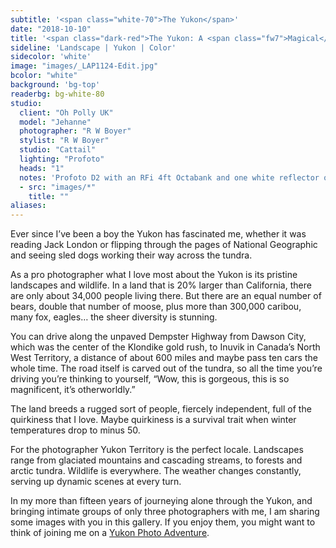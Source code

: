 ```yaml
---
subtitle: '<span class="white-70">The Yukon</span>'
date: "2018-10-10"
title: '<span class="dark-red">The Yukon: A <span class="fw7">Magical</span> Land</span>'
sideline: 'Landscape | Yukon | Color'
sidecolor: 'white'
image: "images/_LAP1124-Edit.jpg"
bcolor: "white"
background: 'bg-top'
readerbg: bg-white-80
studio:
  client: "Oh Polly UK"
  model: "Jehanne"
  photographer: "R W Boyer"
  stylist: "R W Boyer"
  studio: "Cattail"
  lighting: "Profoto"
  heads: "1"
  notes: 'Profoto D2 with an RFi 4ft Octabank and one white reflector on white seamless.'
  - src: "images/*"
    title: ""
aliases:
---
```

Ever since I’ve been a boy the Yukon has fascinated me, whether it was reading Jack London or flipping through the pages of National Geographic and seeing sled dogs working their way across the tundra.
 
As a pro photographer what I love most about the Yukon is its pristine landscapes and wildlife. In a land that is 20% larger than California, there are only about 34,000 people living there.  But there are an equal number of bears, double that number of moose, plus more than 300,000 caribou, many fox, eagles… the sheer diversity is stunning.
 
You can drive along the unpaved Dempster Highway from Dawson City, which was the center of the Klondike gold rush, to Inuvik in Canada’s North West Territory, a distance of about 600 miles and maybe pass ten cars the whole time. The road itself is carved out of the tundra, so all the time you’re driving you’re thinking to yourself, “Wow, this is gorgeous, this is so magnificent, it’s otherworldly.”
 
The land breeds a rugged sort of people, fiercely independent, full of the quirkiness that I love. Maybe quirkiness is a survival trait when winter temperatures drop to minus 50. 
 
For the photographer Yukon Territory is the perfect locale. Landscapes range from glaciated mountains and cascading streams, to forests and arctic tundra. Wildlife is everywhere. The weather changes constantly, serving up dynamic scenes at every turn. 

In my more than fifteen years of journeying alone through the Yukon, and bringing intimate groups of only three photographers with me, I am sharing some images with you in this gallery. If  you enjoy them, you might want to think of joining me on a [Yukon Photo Adventure](https://lesterpickerphoto.com/types/tour/).